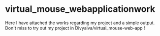 # virtual_mouse_webapplicationwork
Here I have attached the works regarding my project and a simple output. Don't miss to try out my project in Divyaiva/virtual_mouse-web-app !
